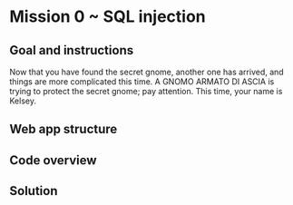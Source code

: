 # Mission 0 ~ SQL injection
## Goal and instructions
Now that you have found the secret gnome, another one has arrived, and things are more complicated this time. A GNOMO ARMATO DI ASCIA is trying to protect the secret gnome; pay attention. This time, your name is Kelsey.
## Web app structure
## Code overview
## Solution
